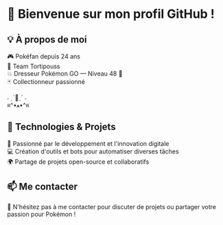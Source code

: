 # 👋 Bienvenue sur mon profil GitHub !


## 💡 À propos de moi


🎮 Pokéfan depuis 24 ans  
🌱 Team Tortipouss  
💥 Dresseur Pokémon GO — Niveau 48 🏅  
🃏 Collectionneur passionné  


˗ ˏˋ🌟ˎˊ ˗  
ฅ^•ﻌ•^ฅ  


## 🔧 Technologies & Projets


🚀 Passionné par le développement et l'innovation digitale  
💻 Création d'outils et bots pour automatiser diverses tâches  
🌍 Partage de projets open-source et collaboratifs  


## 📫 Me contacter


💬 N'hésitez pas à me contacter pour discuter de projets ou partager votre passion pour Pokémon !
